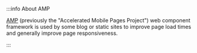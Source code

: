 :::info About AMP

[AMP](https://amp.dev/) (previously the "Accelerated Mobile Pages Project") web component framework is used by some blog or static sites to improve page load times and generally improve page responsiveness.

:::